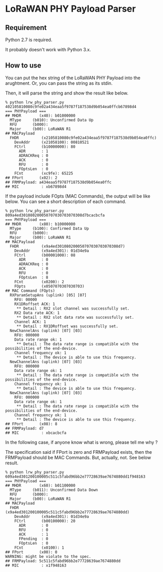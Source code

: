 LoRaWAN PHY Payload Parser
==========================

## Requirement

Python 2.7 is required.

It probably doesn't work with Python 3.x.

## How to use

You can put the hex string of the LoRaWAN PHY Payload into the arughtment.
Or, you can pass the string as its stdin.

Then, it will parse the string and show the result like below.

    % python lrw_phy_parser.py 402105810080c9fe02a434eaa5f9787f187538d9b054ea0ffcb67898d4
    === PHYPayload ===
    ## MHDR        (x40): b01000000
      MType     (b010): Unconfirmed Data Up
      RFU       (b000):
      Major     (b00): LoRaWAN R1
    ## MACPayload
      FHDR          (x2105810080c9fe02a434eaa5f9787f187538d9b054ea0ffc)
        DevAddr     (x21058100): 00810521
        FCtrl       (b10000000): 80
          ADR       : 1
          ADRACKReq : 0
          ACK       : 0
          RFU       : 0
          FOptsLen  : 0
        FCnt        (xc9fe): 65225
    ## FPort       (x02): 2
    ## FRMPayload: a434eaa5f9787f187538d9b054ea0ffc
    ## MIC          : xb67898d4

If the payload include FOpts (MAC Commands), the output will be like below.
You can see a short description of each command.

    % python lrw_phy_parser.py 809a4ed301080200050707030703070308d7bcacbcfa
    === PHYPayload ===
    ## MHDR        (x80): b10000000
      MType     (b100): Confirmed Data Up
      RFU       (b000):
      Major     (b00): LoRaWAN R1
    ## MACPayload
      FHDR          (x9a4ed301080200050707030703070308d7)
        DevAddr     (x9a4ed301): 01d34e9a
        FCtrl       (b00001000): 08
          ADR       : 0
          ADRACKReq : 0
          ACK       : 0
          RFU       : 0
          FOptsLen  : 8
        FCnt        (x0200): 2
        FOpts       (x0507070307030703)
    ## MAC Command (FOpts)
      RXParamSetupAns (uplink) [05] [07]
        RFU: 00000
        RX1DRoffset ACK: 1
         ** Detail : RX2 slot channel was successfully set.
        RX2 Data rate ACK: 1
         ** Detail : RX2 slot data rate was successfully set.
        Channel ACK: 1
         ** Detail : RX1DRoffset was successfully set.
      NewChannelAns (uplink) [07] [03]
        RFU: 000000
        Data rate range ok: 1
         ** Detail : The data rate range is compatible with the possibilities of the end-device.
        Channel frequency ok: 1
         ** Detail : The device is able to use this frequency.
      NewChannelAns (uplink) [07] [03]
        RFU: 000000
        Data rate range ok: 1
         ** Detail : The data rate range is compatible with the possibilities of the end-device.
        Channel frequency ok: 1
         ** Detail : The device is able to use this frequency.
      NewChannelAns (uplink) [07] [03]
        RFU: 000000
        Data rate range ok: 1
         ** Detail : The data rate range is compatible with the possibilities of the end-device.
        Channel frequency ok: 1
         ** Detail : The device is able to use this frequency.
    ## FPort       (x08): 8
    ## FRMPayload: d7
    ## MIC          : xbcacbcfa

In the following case, if anyone know what is wrong, please tell me why ?

The specification said if FPort is zero and FRMPayload exists,
then the FRMPayload should be MAC Commands.
But, actually, not.  See below result.

    % python lrw_phy_parser.py 609a4ed301200100005c511c5fabd96bb2e77728639ae7674880dd1f948163
    === PHYPayload ===
    ## MHDR        (x60): b01100000
      MType     (b011): Unconfirmed Data Down
      RFU       (b000):
      Major     (b00): LoRaWAN R1
    ## MACPayload
      FHDR          (x9a4ed301200100005c511c5fabd96bb2e77728639ae7674880dd)
        DevAddr     (x9a4ed301): 01d34e9a
        FCtrl       (b00100000): 20
          ADR       : 0
          RFU       : 0
          ACK       : 1
          FPending  : 0
          FOptsLen  : 0
        FCnt        (x0100): 1
    ## FPort       (x00): 0
    WARNING: might be violate to the spec.
    ## FRMPayload: 5c511c5fabd96bb2e77728639ae7674880dd
    ## MIC          : x1f948163

